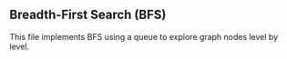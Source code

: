 ## Breadth-First Search (BFS)
This file implements BFS using a queue to explore graph nodes level by level.
